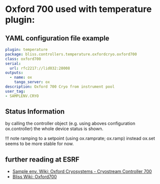 # Oxford 700 used with **temperature plugin**:

## YAML configuration file example

```YAML
plugin: temperature
package: bliss.controllers.temperature.oxfordcryo.oxford700
class: oxford700
serial:
  url: rfc2217://lid032:28008
outputs:
  - name: ox
    tango_server: ox
description: Oxford 700 Cryo from instrument pool
user_tag:
- SAMPLENV.CRYO

```

## Status Information
by calling the controller object (e.g. using aboves configuration ox.controller) the whole device status is shown.


!!! note
    ramping to a setpoint (using ox.ramprate; ox.ramp) instead ox.set seems to be more stable for now.

## further reading at ESRF
   * [Sample env. Wiki: Oxford Cryosystems - Cryostream Controller 700](http://wikiserv.esrf.fr/sample_env/index.php/Oxford_Cryosystems_-_Cryostream_Controller_700)
   * [Bliss Wiki: Oxford700](http://wikiserv.esrf.fr/bliss/index.php/Oxford700)
